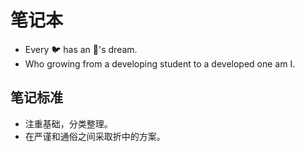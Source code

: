 # 笔记本

- Every 🐦 has an 🦅's dream.
- Who growing from a developing student to a developed one am I.

## 笔记标准

- 注重基础，分类整理。
- 在严谨和通俗之间采取折中的方案。

